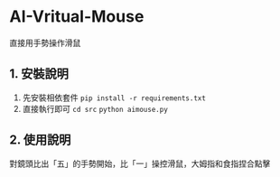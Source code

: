 # AI-Vritual-Mouse

直接用手勢操作滑鼠

## 1. 安裝說明

1. 先安裝相依套件
`pip install -r requirements.txt`
2. 直接執行即可
`cd src`
`python aimouse.py`

## 2. 使用說明

對鏡頭比出「五」的手勢開始，比「一」操控滑鼠，大姆指和食指捏合點擊
